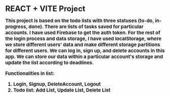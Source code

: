 <strong style="font-size: 24px;">REACT + VITE Project</strong>

<strong style="font-size: 15px;">
This project is based on the todo lists with three statuses (to-do, in-progress, done). There are lists of tasks saved for particular accounts. I have used Firebase to get the auth token. For the rest of the login process and data storage, I have used localStorage, where we store different users' data and make different storage partitions for different users. We can log in, sign up, and delete accounts in this app. We can store our data within a particular account's storage and update the list according to deadlines.

Functionalities in list:

1. Login, Signup, DeleteAccount, Logout
2. Todo list: Add List, Update List, Delete List
</strong>
